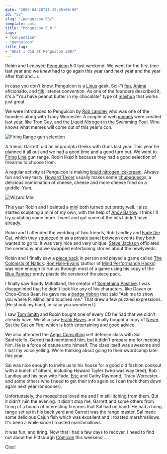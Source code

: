 ```yaml
---
date: "2007-04-28T11:19:35+00:00"
id: "52"
slug: "/penguicon-50/"
template: post
title: "Penguicon 5.0!"
tags:
- "convention"
- "penguicon"
title_tag:
- "What I did at Penguicon 2007"
---
```


Robin and I enjoyed [Penguicon](http://penguicon.org/) 5.0 last weekend. We went
for the first time last year and we _knew_ had to go again this year (and next
year and the year after that and…).

In case you don't know, Penguicon is a
[Linux](http://en.wikipedia.org/wiki/Linux) geek, Sci-Fi
[fen](http://en.wikipedia.org/wiki/Science_fiction_fandom),
[Anime](http://en.wikipedia.org/wiki/Anime) aficionado, and
[filk](http://en.wikipedia.org/wiki/Filk) listener convention. As one of the
founders described it, it's a "You have peanut butter in my chocolate" type of
[mashup](http://en.wiktionary.org/wiki/mashup) that works just great.

We were introduced to Penguicon by [Rob Landley](http://www.landley.net/) who
was one of the founders along with Tracy Worcester. A couple of web
[memes](http://en.wikipedia.org/wiki/Meme) were created last year, like
[Tron Guy](http://www.tronguy.net/), and the
[Liquid Nitrogen in the Swimming Pool](http://youtube.com/watch?v=w2mj-Sq2oeo).
Who knows what memes will come out of this year's con.

![Firing Range gun
selection](firing-range.jpg)

A friend, Garrett, did an impromptu Geeks with Guns last year. This year he
planned it all out and we had a good time and a good turn out. We went to
[Firing Line](http://www.firinglineguns.com/) gun range. Robin liked it because
they had a good selection of firearms to choose from.

A regular activity at Penguicon is making
[liquid nitrogen ice-cream](https://flickr.com/photos/swthomas/466836040/).
Always fun and very tasty. [Howard Tayler](http://howardtayler.livejournal.com/)
usually makes some [chupaqueso](http://www.chupaqueso.com/)s, a delicious
combination of cheese, cheese and more cheese fried on a griddle. Yum.

![Wizard
Mini](minifig.jpg 'My mini paint job.')

This year Robin and I painted a
[mini](http://en.wikipedia.org/wiki/Miniature_figure_%28gaming%29) both turned
out pretty well. I also started sculpting a mini of my own, with the help of
[Andy Barlow](http://www.dark-platypus.com/). I think I'll try sculpting some
more. I went and got some of the bits I didn't have already.

Robin and I attended the wedding of two friends, Rob Landley and
[Fade the Cat](http://fadethecat.livejournal.com/), which they squeezed in as a
private panel between events they both wanted to go to. It was very nice and
very unique. [Steve Jackson](http://www.io.com/~sj/) officiated the ceremony and
we swapped entertaining stories about the newlyweds.

Robin and I finally saw a [piece pack](http://www.piecepack.org/) in person and
played a game called
[The Colonists of Natick](http://www.ludism.org/ppwiki/TheColonistsOfNatick).
[Ron Hale-Evans](http://ron.ludism.org/) (author of
[Mind Performance Hacks](http://www.amazon.com/gp/redirect.html%3FASIN=0596101538%26tag=thedocwha-20%26lcode=xm2%26cID=2025%26ccmID=165953%26location=/o/ASIN/0596101538%253FSubscriptionId=1N9AHEAQ2F6SVD97BE02))
was nice enough to run us through most of a game using his copy of the
[Blue Panther](http://www.bluepantherllc.com/JCDPiecepack.htm) pretty plastic
tile version of the piece pack.

I finally saw Randy Milholland, the creator of
[Something Positive](http://www.somethingpositive.net/). I was disappointed that
he didn't look like any of his characters, like Davan or Choo-Choo Bear. He gave
me a [badge ribbon](http://penguicon.org/wiki/BadgeRibbons/) that said "Ask me
to show you where R. Milholland touched me." That drew a few puzzled
expressions. (He shook my hand, in case you wondered.)

I saw [Tom Smith](http://www.tomsmithonline.com/) and Robin bought one of every
CD he had that we didn't already have. We also saw
[Frank Hayes](http://en.wikipedia.org/wiki/Frank_Hayes) and finally bought a
copy of
[Never Set the Cat on Fire](http://www.firebirdarts.com/music/3music31.shtml),
which is both entertaining and good advice.

We also attended the [Aegis Consulting](http://www.aegisconsulting.org/) self
defense class with Sal Sanfratello. Garrett had mentioned him, but it didn't
prepare me for meeting him. He is a force of nature unto himself. The class
itself was awesome and I lost my voice yelling. We're thinking about going to
their swordcamp later this year.

Sal was nice enough to invite us to his house for a good old fashion cookout
with a bunch of others, including Howard Tayler (who was way tired), Rob Landley
and his new wife Fade, [Eric](http://www.catb.org/~esr/) and Cathy Raymond,
Tracy Worcester, and some others who I need to get their info again so I can
track them down again next year (or sooner).

Unfortunately, the mosquitoes loved me and I'm still itching from them. But it
didn't ruin the evening. It didn't stop me, Garrett and some others from firing
of a bunch of interesting firearms that Sal had on hand. He had a firing range
set up in his back yard and Garrett was the range master. Sal made some
delicious Cajun fish which was excellent and I roasted marshmallows. It's been a
while since I roasted marshmallows.

It was fun, and tiring. Now that I had a few days to recover, I need to find out
about the Pittsburgh [Comicon](http://www.pittsburghcomicon.com/) this weekend…

Ciao!
